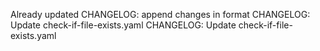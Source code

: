 Already updated
CHANGELOG: append changes in format
CHANGELOG: Update check-if-file-exists.yaml
CHANGELOG: Update check-if-file-exists.yaml
